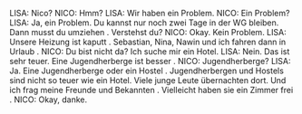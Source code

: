 LISA:
Nico?
NICO:
Hmm?
LISA:
Wir haben ein Problem.
NICO:
Ein Problem?
LISA:
Ja, ein Problem. Du kannst  nur noch zwei Tage in der WG bleiben. Dann musst du umziehen . Verstehst  du?
NICO:
Okay. Kein Problem.
LISA:
Unsere Heizung  ist kaputt . Sebastian, Nina, Nawin und ich fahren dann in Urlaub .
NICO:
Du bist nicht da? Ich suche mir ein Hotel.
LISA:
Nein. Das ist sehr teuer. Eine Jugendherberge  ist besser .
NICO:
Jugendherberge?
LISA:
Ja. Eine Jugendherberge oder ein Hostel . Jugendherbergen und Hostels sind nicht so teuer wie ein Hotel. Viele junge Leute übernachten dort. Und ich frag meine Freunde und Bekannten . Vielleicht  haben sie ein Zimmer frei .
NICO:
Okay, danke.
